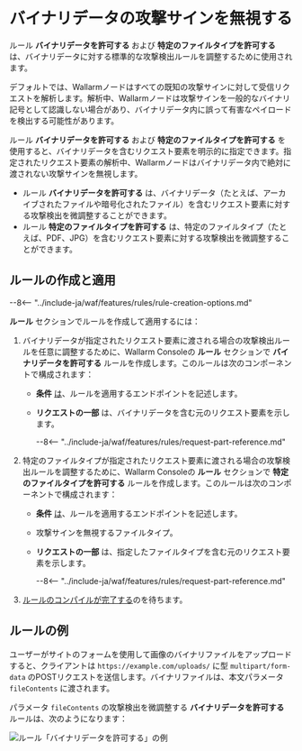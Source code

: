 # バイナリデータの攻撃サインを無視する

ルール **バイナリデータを許可する** および **特定のファイルタイプを許可する** は、バイナリデータに対する標準的な攻撃検出ルールを調整するために使用されます。

デフォルトでは、Wallarmノードはすべての既知の攻撃サインに対して受信リクエストを解析します。解析中、Wallarmノードは攻撃サインを一般的なバイナリ記号として認識しない場合があり、バイナリデータ内に誤って有害なペイロードを検出する可能性があります。

ルール **バイナリデータを許可する** および **特定のファイルタイプを許可する** を使用すると、バイナリデータを含むリクエスト要素を明示的に指定できます。指定されたリクエスト要素の解析中、Wallarmノードはバイナリデータ内で絶対に渡されない攻撃サインを無視します。

* ルール **バイナリデータを許可する** は、バイナリデータ（たとえば、アーカイブされたファイルや暗号化されたファイル）を含むリクエスト要素に対する攻撃検出を微調整することができます。
* ルール **特定のファイルタイプを許可する** は、特定のファイルタイプ（たとえば、PDF、JPG）を含むリクエスト要素に対する攻撃検出を微調整することができます。

## ルールの作成と適用

--8<-- "../include-ja/waf/features/rules/rule-creation-options.md"

**ルール** セクションでルールを作成して適用するには：

1. バイナリデータが指定されたリクエスト要素に渡される場合の攻撃検出ルールを任意に調整するために、Wallarm Consoleの **ルール** セクションで **バイナリデータを許可する** ルールを作成します。このルールは次のコンポーネントで構成されます：

      * **条件** [は](add-rule.md#branch-description)、ルールを適用するエンドポイントを記述します。
      * **リクエストの一部** は、バイナリデータを含む元のリクエスト要素を示します。

         --8<-- "../include-ja/waf/features/rules/request-part-reference.md"
2. 特定のファイルタイプが指定されたリクエスト要素に渡される場合の攻撃検出ルールを調整するために、Wallarm Consoleの **ルール** セクションで **特定のファイルタイプを許可する** ルールを作成します。このルールは次のコンポーネントで構成されます：

      * **条件** [は](add-rule.md#branch-description)、ルールを適用するエンドポイントを記述します。
      * 攻撃サインを無視するファイルタイプ。
      * **リクエストの一部** は、指定したファイルタイプを含む元のリクエスト要素を示します。

         --8<-- "../include-ja/waf/features/rules/request-part-reference.md"
3. [ルールのコンパイルが完了する](compiling.md)のを待ちます。

## ルールの例

ユーザーがサイトのフォームを使用して画像のバイナリファイルをアップロードすると、クライアントは `https://example.com/uploads/` に型 `multipart/form-data` のPOSTリクエストを送信します。バイナリファイルは、本文パラメータ `fileContents` に渡されます。

パラメータ `fileContents` の攻撃検出を微調整する **バイナリデータを許可する** ルールは、次のようになります：

![ルール「バイナリデータを許可する」の例](../../images/user-guides/rules/ignore-binary-attacks-example.png)